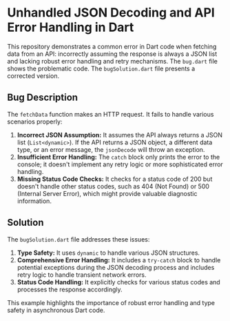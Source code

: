 # Unhandled JSON Decoding and API Error Handling in Dart

This repository demonstrates a common error in Dart code when fetching data from an API:  incorrectly assuming the response is always a JSON list and lacking robust error handling and retry mechanisms. The `bug.dart` file shows the problematic code. The `bugSolution.dart` file presents a corrected version.

## Bug Description

The `fetchData` function makes an HTTP request.  It fails to handle various scenarios properly:

1. **Incorrect JSON Assumption:** It assumes the API always returns a JSON list (`List<dynamic>`). If the API returns a JSON object, a different data type, or an error message, the `jsonDecode` will throw an exception.
2. **Insufficient Error Handling:** The `catch` block only prints the error to the console; it doesn't implement any retry logic or more sophisticated error handling.
3. **Missing Status Code Checks:** It checks for a status code of 200 but doesn't handle other status codes, such as 404 (Not Found) or 500 (Internal Server Error), which might provide valuable diagnostic information.

## Solution

The `bugSolution.dart` file addresses these issues:

1. **Type Safety:** It uses `dynamic` to handle various JSON structures.
2. **Comprehensive Error Handling:** It includes a `try-catch` block to handle potential exceptions during the JSON decoding process and includes retry logic to handle transient network errors.
3. **Status Code Handling:** It explicitly checks for various status codes and processes the response accordingly.

This example highlights the importance of robust error handling and type safety in asynchronous Dart code.